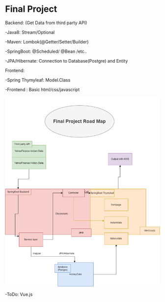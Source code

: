 # Final Project

Backend: (Get Data from third party API)

-Java8: Stream/Optional

-Maven: Lombok(@Getter/Setter/Builder)

-SpringBoot: @Scheduled/ @Bean /etc..

-JPA/Hibernate: Connection to Database(Postgre) and Entity

Frontend:

-Spring Thymyleaf: Model.Class

-Frontend : Basic html/css/javascript

<!-- Link: http://ec2-3-27-15-152.ap-southeast-2.compute.amazonaws.com:8111/frontpage -->

![alt text](<img/Final Project.png>)

-ToDo: Vue.js